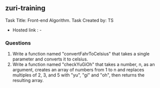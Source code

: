 ## zuri-training
Task Title: Front-end Algorithm. Task Created by: TS
- Hosted link : - 
### Questions
1. Write a function named "convertFahrToCelsius" that takes a single parameter and converts it to celsius.
2. Write a function named "checkYuGiOh" that takes a number, n, as an argument, creates an array of numbers from 1 to n and replaces multiples of 2, 3, and 5 with "yu", "gi" and "oh", then returns the resulting array.